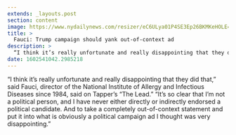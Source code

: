 ```yaml
--- 
extends: _layouts.post 
section: content 
image: https://www.nydailynews.com/resizer/eC6ULya01P4SE3Ep26BKMKeHOLE=/1200x0/center/middle/cloudfront-us-east-1.images.arcpublishing.com/tronc/227RCB3L5VEOLD2BEIW5DRBVDA.jpg 
title: > 
  Fauci: Trump campaign should yank out-of-context ad 
description: > 
  “I think it’s really unfortunate and really disappointing that they did that,” said Fauci, director of the National Institute of Allergy and Infectious Diseases since 1984, said on Tapper’s “The Lead.” “It’s so clear that I’m not a political person, and I have never either directly or indirectly endorsed a political candidate.And to take a completely out-of-context statement and put it into what is obviously a political campaign ad I thought was very disappointing.” 
date: 1602541042.2985218 
--- 
```

“I think it’s really unfortunate and really disappointing that they did that,” said Fauci, director of the National Institute of Allergy and Infectious Diseases since 1984, said on Tapper’s “The Lead.” “It’s so clear that I’m not a political person, and I have never either directly or indirectly endorsed a political candidate. And to take a completely out-of-context statement and put it into what is obviously a political campaign ad I thought was very disappointing.”